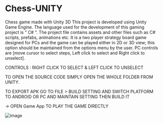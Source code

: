 # Chess-UNITY
 Chess game made with Unity 3D
This project is developed using Unity Game Engine. The language used for the development of this gaming project is ” C# “. The project file contains assets and other files such as C# scripts, prefabs, animations etc. It is a two player strategy board game designed for PCs and the game can be played either in 2D or 3D view; this option should be maintained from the options menu by the user. PC controls are [move cursor to select steps, Left click to select and Right click to unselect].

CONTROLS : RIGHT CLICK TO SELECT & LEFT CLICK TO UNSELECT


TO OPEN THE SOURCE CODE 
SIMPLY OPEN THE WHOLE FOLDER FROM UNITY.

TO EXPORT APK GO TO FILE > BUILD SETTING AND SWITCH PLATFORM TO ANDROID OR PC AND MAINTAIN SETTING THEN BUILD IT

-> OPEN Game App TO PLAY THE GAME DIRECTLY

![image](https://user-images.githubusercontent.com/70329968/113172934-8a53cf80-9266-11eb-8597-e54161b8919b.png)
